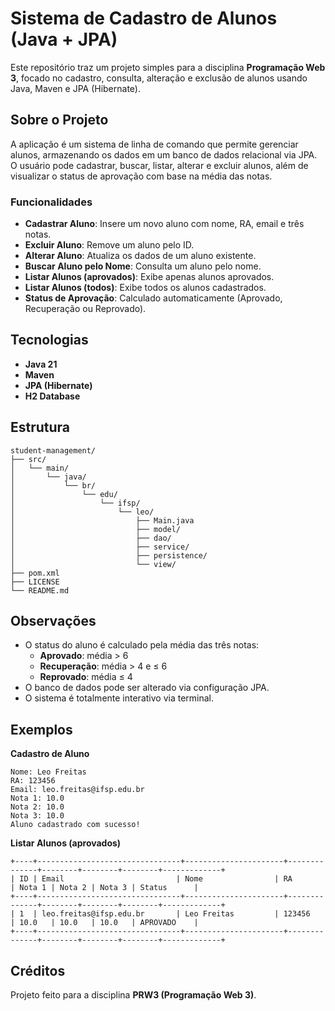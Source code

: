 # Sistema de Cadastro de Alunos (Java + JPA)

Este repositório traz um projeto simples para a disciplina **Programação Web 3**, focado no cadastro, consulta, alteração e exclusão de alunos usando Java, Maven e JPA (Hibernate).

## Sobre o Projeto

A aplicação é um sistema de linha de comando que permite gerenciar alunos, armazenando os dados em um banco de dados relacional via JPA. O usuário pode cadastrar, buscar, listar, alterar e excluir alunos, além de visualizar o status de aprovação com base na média das notas.

### Funcionalidades

- **Cadastrar Aluno**: Insere um novo aluno com nome, RA, email e três notas.
- **Excluir Aluno**: Remove um aluno pelo ID.
- **Alterar Aluno**: Atualiza os dados de um aluno existente.
- **Buscar Aluno pelo Nome**: Consulta um aluno pelo nome.
- **Listar Alunos (aprovados)**: Exibe apenas alunos aprovados.
- **Listar Alunos (todos)**: Exibe todos os alunos cadastrados.
- **Status de Aprovação**: Calculado automaticamente (Aprovado, Recuperação ou Reprovado).

## Tecnologias

- **Java 21**
- **Maven**
- **JPA (Hibernate)**
- **H2 Database**

## Estrutura

```
student-management/
├── src/
│   └── main/
│       └── java/
│           └── br/
│               └── edu/
│                   └── ifsp/
│                       └── leo/
│                           ├── Main.java
│                           ├── model/
│                           ├── dao/
│                           ├── service/
│                           ├── persistence/
│                           └── view/
├── pom.xml
├── LICENSE
└── README.md
```

## Observações

- O status do aluno é calculado pela média das três notas:
    - **Aprovado**: média > 6
    - **Recuperação**: média > 4 e ≤ 6
    - **Reprovado**: média ≤ 4
- O banco de dados pode ser alterado via configuração JPA.
- O sistema é totalmente interativo via terminal.

## Exemplos

**Cadastro de Aluno**

```
Nome: Leo Freitas
RA: 123456
Email: leo.freitas@ifsp.edu.br
Nota 1: 10.0
Nota 2: 10.0
Nota 3: 10.0
Aluno cadastrado com sucesso!
```

**Listar Alunos (aprovados)**

```
+----+--------------------------------+----------------------+--------------+--------+--------+--------+-------------+
| ID | Email                         | Nome                | RA           | Nota 1 | Nota 2 | Nota 3 | Status      |
+----+--------------------------------+----------------------+--------------+--------+--------+--------+-------------+
| 1  | leo.freitas@ifsp.edu.br       | Leo Freitas         | 123456       | 10.0   | 10.0   | 10.0   | APROVADO    |
+----+--------------------------------+----------------------+--------------+--------+--------+--------+-------------+
```

## Créditos

Projeto feito para a disciplina **PRW3 (Programação Web 3)**.